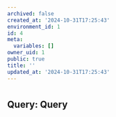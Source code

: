 ```yaml
---
archived: false
created_at: '2024-10-31T17:25:43'
environment_id: 1
id: 4
meta:
  variables: []
owner_uid: 1
public: true
title: ''
updated_at: '2024-10-31T17:25:43'
---
```


# 

<!--
cell_type: query
created_at: '2024-10-31T17:25:43'
id: 30
meta:
  engine: 1
updated_at: '2024-10-31T17:25:43'
-->
## Query: Query

```sql

```
